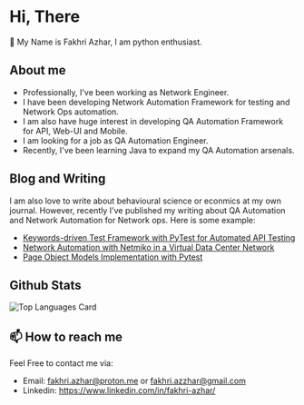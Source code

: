# Hi, There
👋 My Name is Fakhri Azhar, I am python enthusiast. 
## About me
- Professionally, I've been working as Network Engineer.
- I have been developing Network Automation Framework for testing and Network Ops automation.
- I am also have huge interest in developing QA Automation Framework for API, Web-UI and Mobile.
- I am looking for a job as QA Automation Engineer.
- Recently, I've been learning Java to expand my QA Automation arsenals.
## Blog and Writing
I am also love to write about behavioural science or econmics at my own journal. However, recently I've published my writing about QA Automation and Network Automation for Network ops. Here is some example:
- [Keywords-driven Test Framework with PyTest for Automated API Testing](https://medium.com/@zeitdeuter/keywords-driven-test-framework-with-pytest-for-automated-api-testing-b8344e9df523)
- [Network Automation with Netmiko in a Virtual Data Center Network](https://medium.com/@zeitdeuter/network-automation-with-netmiko-in-a-virtual-data-center-network-9888dc270d8)
- [Page Object Models Implementation with Pytest](https://medium.com/@zeitdeuter/page-object-models-implementation-with-pytest-b9673744b8c0)
## Github Stats
![Top Languages Card](https://github-readme-stats.vercel.app/api/top-langs/?username=aifakhri)
## 📫 How to reach me
Feel Free to contact me via:
- Email: fakhri.azhar@proton.me or fakhri.azzhar@gmail.com
- Linkedin: https://www.linkedin.com/in/fakhri-azhar/
